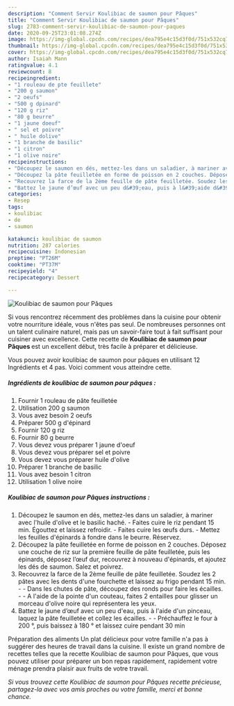 ```yaml
---
description: "Comment Servir Koulibiac de saumon pour Pâques"
title: "Comment Servir Koulibiac de saumon pour Pâques"
slug: 2783-comment-servir-koulibiac-de-saumon-pour-paques
date: 2020-09-25T23:01:08.274Z
image: https://img-global.cpcdn.com/recipes/dea795e4c15d3f0d/751x532cq70/koulibiac-de-saumon-pour-paques-photo-principale-de-la-recette.jpg
thumbnail: https://img-global.cpcdn.com/recipes/dea795e4c15d3f0d/751x532cq70/koulibiac-de-saumon-pour-paques-photo-principale-de-la-recette.jpg
cover: https://img-global.cpcdn.com/recipes/dea795e4c15d3f0d/751x532cq70/koulibiac-de-saumon-pour-paques-photo-principale-de-la-recette.jpg
author: Isaiah Mann
ratingvalue: 4.1
reviewcount: 8
recipeingredient:
- "1 rouleau de pte feuillete"
- "200 g saumon"
- "2 oeufs"
- "500 g dpinard"
- "120 g riz"
- "80 g beurre"
- "1 jaune doeuf"
- " sel et poivre"
- " huile dolive"
- "1 branche de basilic"
- "1 citron"
- "1 olive noire"
recipeinstructions:
- "Découpez le saumon en dés, mettez-les dans un saladier, à mariner avec l&#39;huile d&#39;olive et le basilic haché. Faites cuire le riz pendant 15 min. Égouttez et laissez refroidir. Faites cuire les œufs durs. Mettez les feuilles d&#39;épinards à fondre dans le beurre. Réservez."
- "Découpez la pâte feuilletée en forme de poisson en 2 couches. Déposez une couche de riz sur la première feuille de pâte feuilletée, puis les épinards, déposez l’œuf dur, recouvrez à nouveau d&#39;épinards, et ajoutez les dés de saumon. Salez et poivrez."
- "Recouvrez la farce de la 2ème feuille de pâte feuilletée. Soudez les 2 pâtes avec les dents d&#39;une fourchette et laissez au frigo pendant 15 min.  Dans les chutes de pâte, découpez des ronds pour faire les écailles.  A l&#39;aide de la pointe d&#39;un couteau, faites 2 entailles pour glisser un morceau d&#39;olive noire qui représentera les yeux."
- "Battez le jaune d’œuf avec un peu d&#39;eau, puis à l&#39;aide d&#39;un pinceau, laquez la pâte feuilletée et collez les écailles.  Préchauffez le four à 200 °, puis baissez à 180 ° et laissez cuire pendant 30 min"
categories:
- Resep
tags:
- koulibiac
- de
- saumon

katakunci: koulibiac de saumon 
nutrition: 287 calories
recipecuisine: Indonesian
preptime: "PT26M"
cooktime: "PT37M"
recipeyield: "4"
recipecategory: Dessert

---
```



![Koulibiac de saumon pour Pâques](https://img-global.cpcdn.com/recipes/dea795e4c15d3f0d/751x532cq70/koulibiac-de-saumon-pour-paques-photo-principale-de-la-recette.jpg)

Si vous rencontrez récemment des problèmes dans la cuisine pour obtenir votre nourriture idéale, vous n'êtes pas seul. De nombreuses personnes ont un talent culinaire naturel, mais pas un savoir-faire tout à fait suffisant pour cuisiner avec excellence. Cette recette de <strong> Koulibiac de saumon pour Pâques </strong> est un excellent début, très facile à préparer et délicieuse.

<!--inarticleads1-->

Vous pouvez avoir koulibiac de saumon pour pâques en utilisant 12 Ingrédients et 4 pas. Voici comment vous atteindre cette.

##### Ingrédients de koulibiac de saumon pour pâques :

1. Fournir 1 rouleau de pâte feuilletée
1. Utilisation 200 g saumon
1. Vous avez besoin 2 oeufs
1. Préparer 500 g d&#39;épinard
1. Fournir 120 g riz
1. Fournir 80 g beurre
1. Vous devez vous préparer 1 jaune d&#39;oeuf
1. Vous devez vous préparer  sel et poivre
1. Vous devez vous préparer  huile d&#39;olive
1. Préparer 1 branche de basilic
1. Vous avez besoin 1 citron
1. Utilisation 1 olive noire




<!--inarticleads2-->

##### Koulibiac de saumon pour Pâques instructions :

1. Découpez le saumon en dés, mettez-les dans un saladier, à mariner avec l&#39;huile d&#39;olive et le basilic haché. - Faites cuire le riz pendant 15 min. Égouttez et laissez refroidir. - Faites cuire les œufs durs. - Mettez les feuilles d&#39;épinards à fondre dans le beurre. Réservez.
1. Découpez la pâte feuilletée en forme de poisson en 2 couches. Déposez une couche de riz sur la première feuille de pâte feuilletée, puis les épinards, déposez l’œuf dur, recouvrez à nouveau d&#39;épinards, et ajoutez les dés de saumon. Salez et poivrez.
1. Recouvrez la farce de la 2ème feuille de pâte feuilletée. Soudez les 2 pâtes avec les dents d&#39;une fourchette et laissez au frigo pendant 15 min. -  - Dans les chutes de pâte, découpez des ronds pour faire les écailles. -  - A l&#39;aide de la pointe d&#39;un couteau, faites 2 entailles pour glisser un morceau d&#39;olive noire qui représentera les yeux.
1. Battez le jaune d’œuf avec un peu d&#39;eau, puis à l&#39;aide d&#39;un pinceau, laquez la pâte feuilletée et collez les écailles. -  - Préchauffez le four à 200 °, puis baissez à 180 ° et laissez cuire pendant 30 min




<!--inarticleads1-->

<p>
Préparation des aliments Un plat délicieux pour votre famille n'a pas à suggérer des heures de travail dans la cuisine. Il existe un grand nombre de recettes telles que la recette Koulibiac de saumon pour Pâques, que vous pouvez utiliser pour préparer un bon repas rapidement, rapidement votre ménage prendra plaisir aux fruits de votre travail.
</p>

<p>
<i>Si vous trouvez cette Koulibiac de saumon pour Pâques recette précieuse, partagez-la avec vos amis proches ou votre famille, merci et bonne chance.</i>
</p>
